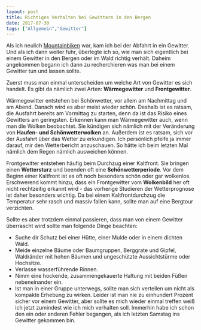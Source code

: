 ```yaml
---
layout: post
title: Richtiges Verhalten bei Gewittern in den Bergen
date: 2017-07-30
tags: ["Allgemein","Gewitter"]
---
```


Als ich neulich [Mountainbiken](https://www.strava.com/activities/1096001814) war, kam ich bei der Abfahrt in ein Gewitter. Und als ich dann weiter fuhr, überlegte ich so, wie man sich eigentlich bei einem Gewitter in den Bergen oder im Wald richtig verhält. Daheim angekommen begann ich dann zu recherchieren was man bei einem Gewitter tun und lassen sollte.

<!--more-->

Zuerst muss man einmal unterscheiden um welche Art von Gewitter es sich handelt. Es gibt da nämlich zwei Arten: **Wärmegewitter** und **Frontgewitter**.

Wärmegewitter entstehen bei Schönwetter, vor allem am Nachmittag und am Abend. Danach wird es aber meist wieder schön. Deshalb ist es ratsam, die Ausfahrt bereits am Vormittag zu starten, denn da ist das Risiko eines Gewitters am geringsten. Erkennen kann man Wärmegewitter auch, wenn man die Wolken beobachtet. Sie kündigen sich nämlich mit der Veränderung von **Haufen- und Schönwetterwolken** an. Außerdem ist es ratsam, sich vor der Ausfahrt über das Wetter zu erkundigen. Ich persönlich pfeife ja immer darauf, mir den Wetterbericht anzuschauen. So hätte ich beim letzten Mal nämlich dem Regen nämlich ausweichen können.

Frontgewitter entstehen häufig beim Durchzug einer Kaltfront. Sie bringen einen **Wettersturz** und beenden oft eine **Schönwetterperiode**. Vor dem Beginn einer Kaltfront ist es oft noch besonders schön oder gar wolkenlos. Erschwerend kommt hinzu, dass ein Frontgewitter vom **Wolkenbild** her oft nicht rechtzeitig erkannt wird - das vorherige Studieren der Wetterprognose ist daher besonders wichtig. Da bei einem Kaltfrontdurchzug die Temperatur sehr rasch und massiv fallen kann, sollte man auf eine Bergtour verzichten.

Sollte es aber trotzdem einmal passieren, dass man von einem Gewitter überrascht wird sollte man folgende Dinge beachten:

*   Suche dir Schutz bei einer Hütte, einer Mulde oder in einem dichten Wald.
*   Meide einzelne Bäume oder Baumgruppen, Berggrate und Gipfel, Waldränder mit hohen Bäumen und ungeschützte Aussichtstürme oder Hochsitze.
*   Verlasse wasserführende Rinnen.
*   Nimm eine hockende, zusammengekauerte Haltung mit beiden Füßen nebeneinander ein.
*   Ist man in einer Gruppe unterwegs, sollte man sich verteilen um nicht als kompakte Erhebung zu wirken.
Leider ist man nie zu einhundert Prozent sicher vor einem Gewitter, aber sollte es mich wieder einmal treffen weiß ich jetzt zumindest wie ich mich verhalten soll. Immerhin habe ich schon den ein oder anderen Fehler begangen, als ich letzten Samstag ins Gewitter gekommen bin.